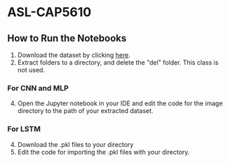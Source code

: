 # ASL-CAP5610

## How to Run the Notebooks
1. Download the dataset by clicking [here](https://www.kaggle.com/datasets/grassknoted/asl-alphabet).
2. Extract folders to a directory, and delete the "del" folder.  This class is not used.
### For CNN and MLP
4. Open the Jupyter notebook in your IDE and edit the code for the image directory to the path of your extracted dataset.
### For LSTM
4. Download the .pkl files to your directory
5. Edit the code for importing the .pkl files with your directory.


